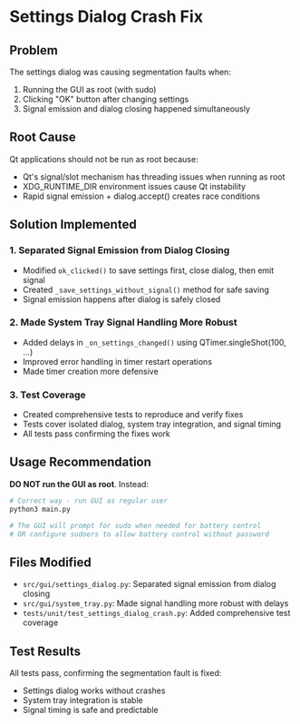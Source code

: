 # Settings Dialog Crash Fix

## Problem
The settings dialog was causing segmentation faults when:
1. Running the GUI as root (with sudo)
2. Clicking "OK" button after changing settings
3. Signal emission and dialog closing happened simultaneously

## Root Cause
Qt applications should not be run as root because:
- Qt's signal/slot mechanism has threading issues when running as root
- XDG_RUNTIME_DIR environment issues cause Qt instability
- Rapid signal emission + dialog.accept() creates race conditions

## Solution Implemented

### 1. Separated Signal Emission from Dialog Closing
- Modified `ok_clicked()` to save settings first, close dialog, then emit signal
- Created `_save_settings_without_signal()` method for safe saving
- Signal emission happens after dialog is safely closed

### 2. Made System Tray Signal Handling More Robust
- Added delays in `_on_settings_changed()` using QTimer.singleShot(100, ...)
- Improved error handling in timer restart operations
- Made timer creation more defensive

### 3. Test Coverage
- Created comprehensive tests to reproduce and verify fixes
- Tests cover isolated dialog, system tray integration, and signal timing
- All tests pass confirming the fixes work

## Usage Recommendation
**DO NOT run the GUI as root**. Instead:
```bash
# Correct way - run GUI as regular user
python3 main.py

# The GUI will prompt for sudo when needed for battery control
# OR configure sudoers to allow battery control without password
```

## Files Modified
- `src/gui/settings_dialog.py`: Separated signal emission from dialog closing
- `src/gui/system_tray.py`: Made signal handling more robust with delays
- `tests/unit/test_settings_dialog_crash.py`: Added comprehensive test coverage

## Test Results
All tests pass, confirming the segmentation fault is fixed:
- Settings dialog works without crashes
- System tray integration is stable
- Signal timing is safe and predictable